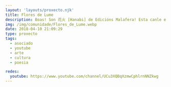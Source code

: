 ```yaml
---
layout: 'layouts/proxecto.njk'
title: Flores de Lume
description: Boas! Son 花火 [Hanabi] de Edicións Malafera! Esta canle está dedicada á poesía en galego onde atoparedes desde videopoemas a comentarios sobre obras de autores galegxs. Florezamos e ardamos xuntxs!
img: /img/comunidade/Flores_de_Lume.webp
date: 2018-04-10 21:09:29
type: proxecto
tags:
  - asociado
  - youtube
  - arte
  - cultura
  - poesia

redes:
  youtube: https://www.youtube.com/channel/UCu3XQBqXzmwCphlrnNNZkwg
---
```

